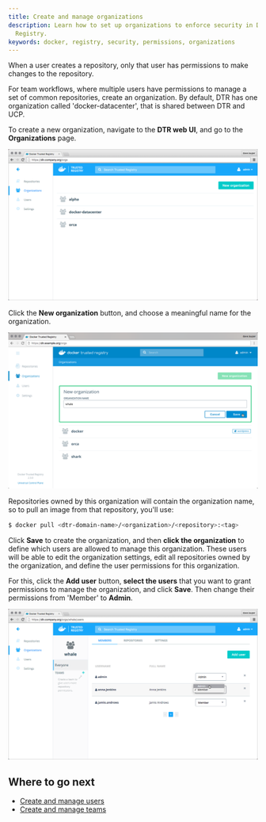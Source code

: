 ```yaml
---
title: Create and manage organizations
description: Learn how to set up organizations to enforce security in Docker Trusted
  Registry.
keywords: docker, registry, security, permissions, organizations
---
```


When a user creates a repository, only that user has permissions to make changes
to the repository.

For team workflows, where multiple users have permissions to manage a set of
common repositories, create an organization. By default, DTR has one
organization called 'docker-datacenter', that is shared between DTR and UCP.

To create a new organization, navigate to the **DTR web UI**, and go to the
**Organizations** page.

![](../../images/create-and-manage-orgs-1.png)

Click the **New organization** button, and choose a meaningful name for the
organization.

![](../../images/create-and-manage-orgs-2.png)

Repositories owned by this organization will contain the organization name, so
to pull an image from that repository, you'll use:

```bash
$ docker pull <dtr-domain-name>/<organization>/<repository>:<tag>
```

Click **Save** to create the organization, and then **click the organization**
to define which users are allowed to manage this
organization. These users will be able to edit the organization settings, edit
all repositories owned by the organization, and define the user permissions for
this organization.

For this, click the **Add user** button, **select the users** that you want to
grant permissions to manage the organization, and click
**Save**. Then change their permissions from 'Member' to **Admin**.

![](../../images/create-and-manage-orgs-3.png)

## Where to go next

* [Create and manage users](create-and-manage-users.md)
* [Create and manage teams](create-and-manage-teams.md)
